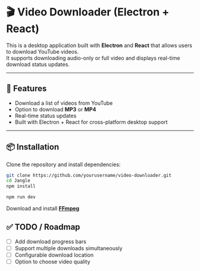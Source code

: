# 🎬 Video Downloader (Electron + React)

This is a desktop application built with **Electron** and **React** that allows users to download YouTube videos.  
It supports downloading audio-only or full video and displays real-time download status updates.

---

## 🚀 Features

- Download a list of videos from YouTube
- Option to download **MP3** or **MP4**
- Real-time status updates
- Built with Electron + React for cross-platform desktop support

---

## 📦 Installation

Clone the repository and install dependencies:

```bash
git clone https://github.com/yourusername/video-downloader.git
cd Jangle
npm install

npm run dev
```

Download and install **[FFmpeg](https://ffmpeg.org/)**

## ✅ TODO / Roadmap

- [ ] Add download progress bars  
- [ ] Support multiple downloads simultaneously  
- [ ] Configurable download location    
- [ ] Option to choose video quality  